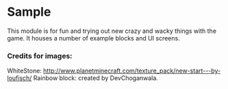 # Sample
This module is for fun and trying out new crazy and wacky things with the game. It houses a number of example blocks and UI screens.

### Credits for images:

WhiteStone: http://www.planetminecraft.com/texture_pack/new-start---by-loufisch/
Rainbow block: created by DevChoganwala.